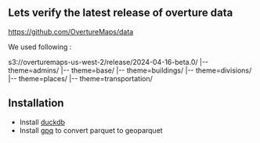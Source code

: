 ## Lets verify the latest release of overture data 

https://github.com/OvertureMaps/data

We used following : 

s3://overturemaps-us-west-2/release/2024-04-16-beta.0/
  |-- theme=admins/
  |-- theme=base/
  |-- theme=buildings/
  |-- theme=divisions/
  |-- theme=places/
  |-- theme=transportation/


## Installation 

- Install [duckdb](https://duckdb.org/docs/installation/index) 
- Install [gpq](https://github.com/planetlabs/gpq#installation) to convert parquet to geoparquet 